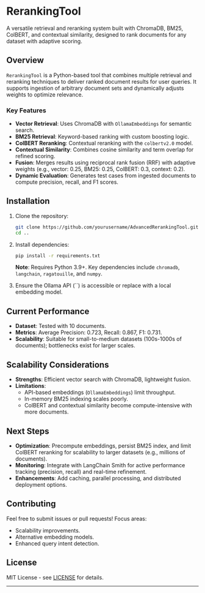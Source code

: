 

# RerankingTool

A versatile retrieval and reranking system built with ChromaDB, BM25, ColBERT, and contextual similarity, designed to rank documents for any dataset with adaptive scoring.

## Overview

`RerankingTool` is a Python-based tool that combines multiple retrieval and reranking techniques to deliver ranked document results for user queries. It supports ingestion of arbitrary document sets and dynamically adjusts weights to optimize relevance.

### Key Features
- **Vector Retrieval**: Uses ChromaDB with `OllamaEmbeddings` for semantic search.
- **BM25 Retrieval**: Keyword-based ranking with custom boosting logic.
- **ColBERT Reranking**: Contextual reranking with the `colbertv2.0` model.
- **Contextual Similarity**: Combines cosine similarity and term overlap for refined scoring.
- **Fusion**: Merges results using reciprocal rank fusion (RRF) with adaptive weights (e.g., vector: 0.25, BM25: 0.25, ColBERT: 0.3, context: 0.2).
- **Dynamic Evaluation**: Generates test cases from ingested documents to compute precision, recall, and F1 scores.

## Installation

1. Clone the repository:
   ```bash
   git clone https://github.com/yourusername/AdvancedRerankingTool.git
   cd ..
   ```

2. Install dependencies:
   ```bash
   pip install -r requirements.txt
   ```

   **Note**: Requires Python 3.9+. Key dependencies include `chromadb`, `langchain`, `ragatouille`, and `numpy`.

3. Ensure the Ollama API (``) is accessible or replace with a local embedding model.

## Current Performance
- **Dataset**: Tested with 10 documents.
- **Metrics**: Average Precision: 0.723, Recall: 0.867, F1: 0.731.
- **Scalability**: Suitable for small-to-medium datasets (100s-1000s of documents); bottlenecks exist for larger scales.

## Scalability Considerations
- **Strengths**: Efficient vector search with ChromaDB, lightweight fusion.
- **Limitations**: 
  - API-based embeddings (`OllamaEmbeddings`) limit throughput.
  - In-memory BM25 indexing scales poorly.
  - ColBERT and contextual similarity become compute-intensive with more documents.

## Next Steps
- **Optimization**: Precompute embeddings, persist BM25 index, and limit ColBERT reranking for scalability to larger datasets (e.g., millions of documents).
- **Monitoring**: Integrate with LangChain Smith for active performance tracking (precision, recall) and real-time refinement.
- **Enhancements**: Add caching, parallel processing, and distributed deployment options.

## Contributing
Feel free to submit issues or pull requests! Focus areas:
- Scalability improvements.
- Alternative embedding models.
- Enhanced query intent detection.

## License
MIT License - see [LICENSE](LICENSE) for details.

---
